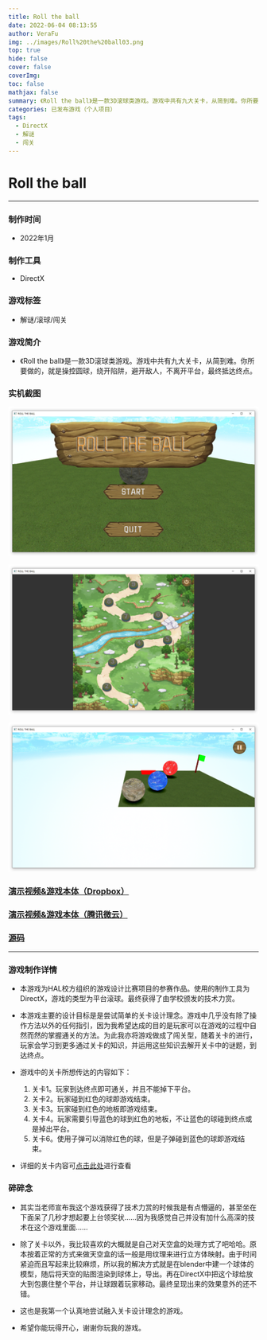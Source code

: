 ```yaml
---
title: Roll the ball
date: 2022-06-04 08:13:55
author: VeraFu
img: ../images/Roll%20the%20ball03.png
top: true
hide: false
cover: false
coverImg: 
toc: false
mathjax: false
summary: 《Roll the ball》是一款3D滚球类游戏。游戏中共有九大关卡，从简到难。你所要做的，就是操控圆球，绕开陷阱，避开敌人，不离开平台，最终抵达终点。
categories: 已发布游戏（个人项目）
tags:
  - DirectX
  - 解谜
  - 闯关
---
```

# Roll the ball

***

### 制作时间

- 2022年1月

### 制作工具

- DirectX

### 游戏标签

- 解谜/滚球/闯关

### 游戏简介

- 《Roll the ball》是一款3D滚球类游戏。游戏中共有九大关卡，从简到难。你所要做的，就是操控圆球，绕开陷阱，避开敌人，不离开平台，最终抵达终点。

### 实机截图

![](../images/Roll%20the%20ball01.png)

![](../images/Roll%20the%20ball02.png)

![](../images/Roll%20the%20ball03.png)

### [演示视频&游戏本体（Dropbox）](https://www.dropbox.com/sh/ildmfh87owe0q8c/AADSu7Nzrg5USlYnGEX7IifOa?dl=0)

### [演示视频&游戏本体（腾讯微云）](https://share.weiyun.com/02eQVes7)

### [源码](https://github.com/Vera-Fu/Roll-the-ball.git)

***

### 游戏制作详情

- 本游戏为HAL校方组织的游戏设计比赛项目的参赛作品。使用的制作工具为DirectX，游戏的类型为平台滚球。最终获得了由学校颁发的技术力赏。
  
- 本游戏主要的设计目标是是尝试简单的关卡设计理念。游戏中几乎没有除了操作方法以外的任何指引，因为我希望达成的目的是玩家可以在游戏的过程中自然而然的掌握通关的方法。为此我亦将游戏做成了闯关型，随着关卡的进行，玩家会学习到更多通过关卡的知识，并运用这些知识去解开关卡中的谜题，到达终点。

- 游戏中的关卡所想传达的内容如下：
    1. 关卡1。玩家到达终点即可通关，并且不能掉下平台。
    2. 关卡2。玩家碰到红色的球即游戏结束。
    3. 关卡3。玩家碰到红色的地板即游戏结束。
    4. 关卡4。玩家需要引导蓝色的球到红色的地板，不让蓝色的球碰到终点或是掉出平台。
    5. 关卡6。使用子弹可以消除红色的球，但是子弹碰到蓝色的球即游戏结束。

- 详细的关卡内容可[点击此处](https://www.dropbox.com/s/rr8iibz5ht7pva8/%E5%85%B3%E5%8D%A1%E5%85%B7%E4%BD%93%E5%86%85%E5%AE%B9.pdf?dl=0)进行查看

### 碎碎念

- 其实当老师宣布我这个游戏获得了技术力赏的时候我是有点懵逼的，甚至坐在下面呆了几秒才想起要上台领奖状……因为我感觉自己并没有加什么高深的技术在这个游戏里面……

- 除了关卡以外，我比较喜欢的大概就是自己对天空盒的处理方式了吧哈哈。原本按着正常的方式来做天空盒的话一般是用纹理来进行立方体映射。由于时间紧迫而且写起来比较麻烦，所以我的解决方式就是在blender中建一个球体的模型，随后将天空的贴图渲染到球体上，导出。再在DirectX中把这个球给放大到包裹住整个平台，并让球跟着玩家移动。最终呈现出来的效果意外的还不错。

- 这也是我第一个认真地尝试融入关卡设计理念的游戏。

- 希望你能玩得开心，谢谢你玩我的游戏。